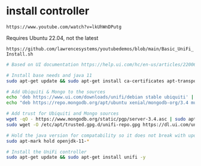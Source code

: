 # install controller

`https://www.youtube.com/watch?v=lkUhWnDPutg`

Requires Ubuntu 22.04, not the latest

`https://github.com/lawrencesystems/youtubedemos/blob/main/Basic_UniFi_Install.sh`

```sh
# Based on UI documentation https://help.ui.com/hc/en-us/articles/220066768-UniFi-How-to-Install-and-Update-via-APT-on-Debian-or-Ubuntu

# Install base needs and java 11
sudo apt-get update && sudo apt-get install ca-certificates apt-transport-https openjdk-11-jre-headless

# Add Ubiquiti & Mongo to the sources
echo 'deb https://www.ui.com/downloads/unifi/debian stable ubiquiti' | sudo tee /etc/apt/sources.list.d/100-ubnt-unifi.list
echo "deb https://repo.mongodb.org/apt/ubuntu xenial/mongodb-org/3.4 multiverse" | sudo tee /etc/apt/sources.list.d/mongodb-org-3.4.list

# Add trust for Ubiquiti and Mongo sources
wget -qO - https://www.mongodb.org/static/pgp/server-3.4.asc | sudo apt-key add -
sudo wget -O /etc/apt/trusted.gpg.d/unifi-repo.gpg https://dl.ui.com/unifi/unifi-repo.gpg

# Hold the java version for compatability so it does not break with updates
sudo apt-mark hold openjdk-11-*

# Install the UniFi controller
sudo apt-get update && sudo apt-get install unifi -y
```
